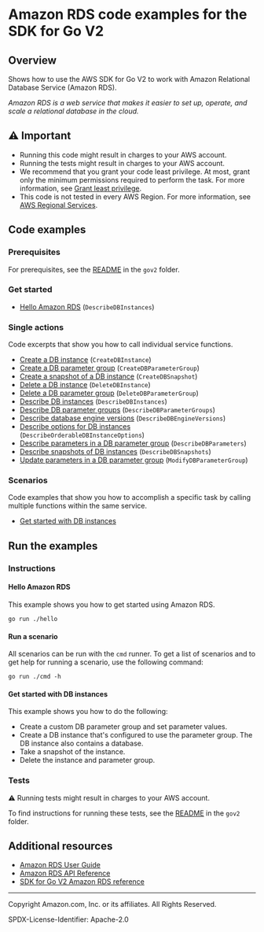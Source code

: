 <!--Generated by WRITEME on 2023-06-28 22:20:08.375942 (UTC)-->
# Amazon RDS code examples for the SDK for Go V2

## Overview

Shows how to use the AWS SDK for Go V2 to work with Amazon Relational Database Service (Amazon RDS).

<!--custom.overview.start-->
<!--custom.overview.end-->

*Amazon RDS is a web service that makes it easier to set up, operate, and scale a relational database in the cloud.*

## ⚠ Important

* Running this code might result in charges to your AWS account.
* Running the tests might result in charges to your AWS account.
* We recommend that you grant your code least privilege. At most, grant only the minimum permissions required to perform the task. For more information, see [Grant least privilege](https://docs.aws.amazon.com/IAM/latest/UserGuide/best-practices.html#grant-least-privilege).
* This code is not tested in every AWS Region. For more information, see [AWS Regional Services](https://aws.amazon.com/about-aws/global-infrastructure/regional-product-services).

<!--custom.important.start-->
<!--custom.important.end-->

## Code examples

### Prerequisites

For prerequisites, see the [README](../README.md#Prerequisites) in the `gov2` folder.


<!--custom.prerequisites.start-->
<!--custom.prerequisites.end-->


### Get started

* [Hello Amazon RDS](hello/hello.go#L4) (`DescribeDBInstances`)

### Single actions

Code excerpts that show you how to call individual service functions.

* [Create a DB instance](actions/instances.go#L172) (`CreateDBInstance`)
* [Create a DB parameter group](actions/instances.go#L46) (`CreateDBParameterGroup`)
* [Create a snapshot of a DB instance](actions/instances.go#L135) (`CreateDBSnapshot`)
* [Delete a DB instance](actions/instances.go#L226) (`DeleteDBInstance`)
* [Delete a DB parameter group](actions/instances.go#L70) (`DeleteDBParameterGroup`)
* [Describe DB instances](actions/instances.go#L201) (`DescribeDBInstances`)
* [Describe DB parameter groups](actions/instances.go#L21) (`DescribeDBParameterGroups`)
* [Describe database engine versions](actions/instances.go#L245) (`DescribeDBEngineVersions`)
* [Describe options for DB instances](actions/instances.go#L266) (`DescribeOrderableDBInstanceOptions`)
* [Describe parameters in a DB parameter group](actions/instances.go#L88) (`DescribeDBParameters`)
* [Describe snapshots of DB instances](actions/instances.go#L154) (`DescribeDBSnapshots`)
* [Update parameters in a DB parameter group](actions/instances.go#L116) (`ModifyDBParameterGroup`)

### Scenarios

Code examples that show you how to accomplish a specific task by calling multiple
functions within the same service.

* [Get started with DB instances](scenarios/get_started_instances.go) 

## Run the examples

### Instructions


<!--custom.instructions.start-->
<!--custom.instructions.end-->

#### Hello Amazon RDS

This example shows you how to get started using Amazon RDS.

```
go run ./hello
```

#### Run a scenario

All scenarios can be run with the `cmd` runner. To get a list of scenarios
and to get help for running a scenario, use the following command:

```
go run ./cmd -h
```

#### Get started with DB instances

This example shows you how to do the following:

* Create a custom DB parameter group and set parameter values.
* Create a DB instance that's configured to use the parameter group. The DB instance also contains a database.
* Take a snapshot of the instance.
* Delete the instance and parameter group.

<!--custom.scenario_prereqs.rds_Scenario_GetStartedInstances.start-->
<!--custom.scenario_prereqs.rds_Scenario_GetStartedInstances.end-->


<!--custom.scenarios.rds_Scenario_GetStartedInstances.start-->
<!--custom.scenarios.rds_Scenario_GetStartedInstances.end-->

### Tests

⚠ Running tests might result in charges to your AWS account.


To find instructions for running these tests, see the [README](../README.md#Tests)
in the `gov2` folder.



<!--custom.tests.start-->
<!--custom.tests.end-->

## Additional resources

* [Amazon RDS User Guide](https://docs.aws.amazon.com/AmazonRDS/latest/UserGuide/Welcome.html)
* [Amazon RDS API Reference](https://docs.aws.amazon.com/AmazonRDS/latest/APIReference/Welcome.html)
* [SDK for Go V2 Amazon RDS reference](https://pkg.go.dev/github.com/aws/aws-sdk-go-v2/service/rds)

<!--custom.resources.start-->
<!--custom.resources.end-->

---

Copyright Amazon.com, Inc. or its affiliates. All Rights Reserved.

SPDX-License-Identifier: Apache-2.0